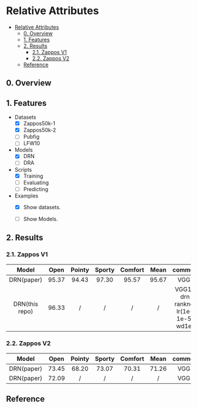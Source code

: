# Relative Attributes

+ [Relative Attributes](#relative-attributes)
  + [0. Overview](#0-overview)
  + [1. Features](#1-features)
  + [2. Results](#2-results)
    + [2.1. Zappos V1](#21-zappos-v1)
    + [2.2. Zappos V2](#22-zappos-v2)
  + [Reference](#reference)

## 0. Overview

## 1. Features
+ Datasets
  + [x] Zappos50k-1
  + [x] Zappos50k-2
  + [ ] Pubfig
  + [ ] LFW10
+ Models
  + [x] DRN
  + [ ] DRA
+ Scripts
  + [x] Training
  + [ ] Evaluating
  + [ ] Predicting
+ Examples
  + [x] Show datasets.
  + [ ] Show Models.


## 2. Results

### 2.1. Zappos V1
|     Model      | Open  | Pointy | Sporty | Comfort | Mean  |                    comments                     |
| :------------: | :---: | :----: | :----: | :-----: | :---: | :---------------------------------------------: |
|   DRN(paper)   | 95.37 | 94.43  | 97.30  |  95.57  | 95.67 |                      VGG16                      |
| DRN(this repo) | 96.33 |   /    |   /    |    /    |   /   | VGG16 + drn + ranknet + lr(1e-4, 1e-5) + wd1e-5 |


### 2.2. Zappos V2
|   Model    | Open  | Pointy | Sporty | Comfort | Mean  | comments |
| :--------: | :---: | :----: | :----: | :-----: | :---: | :------: |
| DRN(paper) | 73.45 | 68.20  | 73.07  |  70.31  | 71.26 |  VGG16   |
| DRN(paper) | 72.09 |   /    |   /    |    /    |   /   |  VGG16   |

## Reference